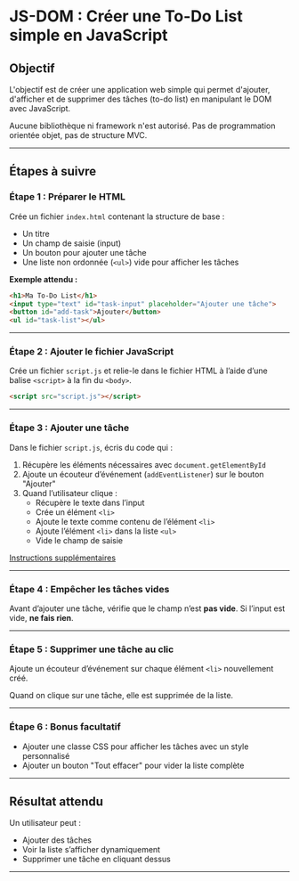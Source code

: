 # JS-DOM : Créer une To-Do List simple en JavaScript

## Objectif

L'objectif est de créer une application web simple qui permet d'ajouter, d'afficher et de supprimer des tâches (to-do list) en manipulant le DOM avec JavaScript.

Aucune bibliothèque ni framework n'est autorisé. Pas de programmation orientée objet, pas de structure MVC.

---

## Étapes à suivre

### Étape 1 : Préparer le HTML

Crée un fichier `index.html` contenant la structure de base :

- Un titre
- Un champ de saisie (input)
- Un bouton pour ajouter une tâche
- Une liste non ordonnée (`<ul>`) vide pour afficher les tâches

**Exemple attendu :**
```html
<h1>Ma To-Do List</h1>
<input type="text" id="task-input" placeholder="Ajouter une tâche">
<button id="add-task">Ajouter</button>
<ul id="task-list"></ul>
```

---

### Étape 2 : Ajouter le fichier JavaScript

Crée un fichier `script.js` et relie-le dans le fichier HTML à l’aide d’une balise `<script>` à la fin du `<body>`.

```html
<script src="script.js"></script>
```

---

### Étape 3 : Ajouter une tâche

Dans le fichier `script.js`, écris du code qui :

1. Récupère les éléments nécessaires avec `document.getElementById`
2. Ajoute un écouteur d’événement (`addEventListener`) sur le bouton "Ajouter"
3. Quand l’utilisateur clique :
   - Récupère le texte dans l’input
   - Crée un élément `<li>`
   - Ajoute le texte comme contenu de l’élément `<li>`
   - Ajoute l’élément `<li>` dans la liste `<ul>`
   - Vide le champ de saisie

[Instructions supplémentaires](step3.md)

---

### Étape 4 : Empêcher les tâches vides

Avant d’ajouter une tâche, vérifie que le champ n’est **pas vide**.
Si l’input est vide, **ne fais rien**.

---

### Étape 5 : Supprimer une tâche au clic

Ajoute un écouteur d’événement sur chaque élément `<li>` nouvellement créé.

Quand on clique sur une tâche, elle est supprimée de la liste.

---

### Étape 6 : Bonus facultatif

- Ajouter une classe CSS pour afficher les tâches avec un style personnalisé
- Ajouter un bouton "Tout effacer" pour vider la liste complète

---

## Résultat attendu

Un utilisateur peut :

- Ajouter des tâches
- Voir la liste s’afficher dynamiquement
- Supprimer une tâche en cliquant dessus

---
